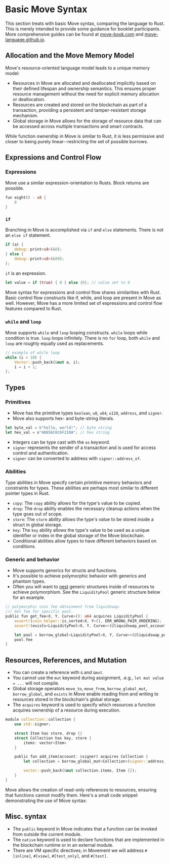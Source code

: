 # Basic Move Syntax
This section treats with basic Move syntax, comparing the language to Rust. This is merely intended to provide some guidance for booklet participants. More comprehensive guides can be found at [move-book.com](https://move-book.com/) and [move-language.github.io](https://move-language.github.io/move/).


## Allocation and the Move Memory Model
Move's resource-oriented language model leads to a unique memory model:
- Resources in Move are allocated and deallocated implicitly based on their defined lifespan and ownership semantics. This ensures proper resource management without the need for explicit memory allocation or deallocation.
- Resources are created and stored on the blockchain as part of a transaction, providing a persistent and tamper-resistant storage mechanism.
- Global storage in Move allows for the storage of resource data that can be accessed across multiple transactions and smart contracts.

While function ownership in Move is similar to Rust, it is less permissive and closer to being purely linear--restricting the set of possible borrows.

## Expressions and Control Flow
### Expressions
Move use a similar expression-orientation to Rusts. Block returns are possible. 
```rust
fun eight() : u8 {
    8
}
```

### `if`
Branching in Move is accomplished via `if` and `else` statements. There is not an `else if` statement.
```rust
if (a) {
    debug::print<u8>(&0);
} else {
    debug::print<u8>(&99);
};
```
`if` is an expression.
```rust
let value = if (true) { 8 } else {0}; // value set to 8
```

Move syntax for expressions and control flow shares similarities with Rust. Basic control flow constructs like if, while, and loop are present in Move as well. However, Move has a more limited set of expressions and control flow features compared to Rust.

### `while` and `loop`
Move supports `while` and `loop` looping constructs. `while` loops while  condition is true. `loop` loops infinitely. There is no `for` loop, both `while` and `loop` are roughly equally used as replacements.

```rust
// example of while loop
while (i < 10) {
    Vector::push_back(&mut a, i);
    i = i + 1;
};
```

## Types
### Primitives 
- Move has the primitive types `boolean`, `u8`, `u64`, `u128`, `address`, and `signer`.
- Move also supports hex- and byte-string literals.
```rust
let byte_val = b"hello, world!"; // byte string
let hex_val = x"48656C6C6F210A"; // hex string
```
- Integers can be type cast with the `as` keyword.
- `signer` represents the sender of a transaction and is used for access control and authentication.
- `signer` can be converted to address with `signer::address_of`.

### Abilities
Type abilities in Move specify certain primitive memory behaviors and constraints for types. These abilities are perhaps most similar to different pointer types in Rust.
- `copy`: The `copy` ability allows for the type's value to be copied.
- `drop`: The `drop` ability enables the necessary cleanup actions when the type goes out of scope.
- `store`: The `store` ability allows the type's value to be stored inside a struct in global storage.
- `key`: The `key` ability allows the type's value to be used as a unique identifier or index in the global storage of the Move blockchain.
- Conditional abilities allow types to have different behaviors based on conditions.

### Generic and behavior
- Move supports generics for structs and functions.
- It's possible to achieve polymorphic behavior with generics and phantom types.
- Often you will want to [nest](https://www.move-patterns.com/nestable-resources.html) generic structures inside of resources to achieve polymorphism. See the `LiquidityPool` generic structure below for an example.

```rust
// polymorphic coin fee obtainment from liquidswap.
/// Get fee for specific pool.
public fun get_fee<X, Y, Curve>(): u64 acquires LiquidityPool {
    assert!(coin_helper::is_sorted<X, Y>(), ERR_WRONG_PAIR_ORDERING);
    assert!(exists<LiquidityPool<X, Y, Curve>>(@liquidswap_pool_account), ERR_POOL_DOES_NOT_EXIST);

    let pool = borrow_global<LiquidityPool<X, Y, Curve>>(@liquidswap_pool_account);
    pool.fee
}
```

## Resources, References, and Mutation
- You can create a reference with `&` and `&mut`. 
- You cannot use the `mut` keyword during assignment, .e.g., `let mut value = ...` will not compile.
- Global storage operators `move_to`, `move_from`, `borrow_global_mut`, `borrow_global`, and `exists` in Move enable reading from and writing to resources stored in the blockchain's global storage.
- The `acquires` keyword is used to specify which resources a function acquires ownership of a resource during execution.
```rust
module collection::collection {
    use std::signer;

    struct Item has store, drop {}
    struct Collection has key, store {
        items: vector<Item>
    }

    public fun add_item(account: &signer) acquires Collection {
        let collection = borrow_global_mut<Collection>(signer::address_of(account));

        vector::push_back(&mut collection.items, Item {});
    }
}
```
Move allows the creation of read-only references to resources, ensuring that functions cannot modify them.
Here's a small code snippet demonstrating the use of Move syntax:

## Misc. syntax
- The `public` keyword in Move indicates that a function can be invoked from outside the current module.
- The `native` keyword is used to declare functions that are implemented in the blockchain runtime or in an external module.
- There are VM specific directives; in Movement we will address `#[inline]`, `#[view]`, `#[test_only]`, and `#[test]`.
